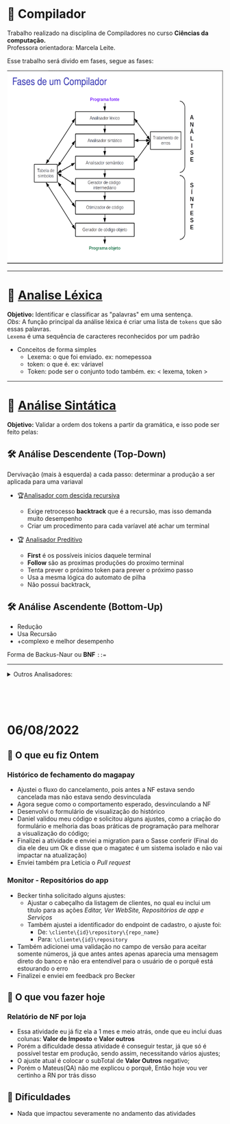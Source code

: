 # 🚀 Compilador
Trabalho realizado na disciplina de Compiladores no curso **Ciências da computação.**<br>
Professora orientadora: Marcela Leite.

Esse trabalho será divido em fases, segue as fases:

<p align="center">
<img src="img/fases_compilador.png" width="650" text-align="center" height="450">
</p>

________

# 📌 [Analise Léxica](analisador_lexico)
**Objetivo:** Identificar e classificar as "palavras" em uma sentença.<br>
*Obs:* A função principal da análise léxica é criar uma lista de `tokens` que são essas palavras.<br>
`Lexema` é uma sequência de caracteres reconhecidos por um padrão<br>

* Conceitos de forma simples
  * Lexema: o que foi enviado. ex: nomepessoa
  * token: o que é. ex: váriavel
  * Token: pode ser o conjunto todo também. ex: < lexema, token >

___
# 📌 [Análise Sintática](analisador_sintatico)
**Objetivo:** Validar a ordem dos tokens a partir da gramática, e isso pode ser feito pelas:

## 🛠️ Análise Descendente (Top-Down)
Dervivação (mais à esquerda)
 a cada passo: determinar a produção a ser aplicada para uma variaval

* 🏆[Analisador com descida recursiva](analisador_sintatico/top_down/descida_recursiva_v2/)
  * Exige retrocesso **backtrack** que é a recursão, mas isso demanda muito desempenho
  * Criar um procedimento para cada varíavel até achar um terminal

* 🏆 [Analisador Preditivo](analisador_sintatico/top_down/analisador_preditivo/)
    * **First** é os possíveis inicios daquele terminal
    * **Follow** são as proxímas produções do proxímo terminal
    * Tenta prever o próximo token para prever o próximo passo
    * Usa a mesma lógica do automato de pilha
    * Não possui backtrack,

## 🛠️ Análise Ascendente (Bottom-Up)
  * Redução
  * Usa Recursão
  * +complexo e melhor desempenho

Forma de Backus-Naur ou **BNF** `::=`
___________
<details>

<summary> Outros Analisadores:</summary>
<br>
<br>

#### 📌 Análise Sintática

#### 📌 Análise Semântica

#### 📌 Gerador de código Intermediário

#### 📌 Otimizador de código

#### 📌 Gerador de código objeto


</details>

<br><br><br>

# 06/08/2022

## 📌 O que eu fiz Ontem

### Histórico de fechamento do magapay
* Ajustei o fluxo do cancelamento, pois antes a NF estava sendo cancelada mas não estava sendo desvinculada
* Agora segue como o comportamento esperado, desvinculando a NF
* Desenvolvi o formulário de visualização do histórico
* Daniel validou meu código e solicitou alguns ajustes, como a criação do formulário e melhoria das boas práticas de programação para melhorar a visualização do código;
* Finalizei a atividade e enviei a migration para o Sasse conferir (Final do dia ele deu um Ok e disse que o magatec é um sistema isolado e não vai impactar na atualização)
* Enviei também pra Leticia o *Pull request*

### Monitor - Repositórios do app
* Becker tinha solicitado alguns ajustes:
    * Ajustar o cabeçalho da listagem de clientes, no qual eu inclui um titulo para as ações *Editar, Ver WebSite, Repositórios de app e Serviços*
    * Também ajustei a identificador do endpoint de cadastro, o ajuste foi:
        * De: `\cliente\{id}\repository\{repo_name}`
        * Para: `\cliente\{id}\repository`
* Também adicionei uma validação no campo de versão para aceitar somente números, já que antes antes apenas aparecia uma mensagem direto do banco e não era entendível para o usuário de o porquê está estourando o erro
* Finalizei e enviei em feedback pro Becker

## 📌 O que vou fazer hoje

### Relatório de NF por loja
* Essa atividade eu já fiz ela a 1 mes e meio atrás, onde que eu inclui duas colunas: **Valor de Imposto** e **Valor outros**
* Porém a dificuldade dessa atividade é conseguir testar, já que só é possível testar em produção, sendo assim, necessitando vários ajustes;
* O ajuste atual é colocar o subTotal de **Valor Outros** negativo;
* Porém o Mateus(QA) não me explicou o porquê, Então hoje vou ver certinho a RN por trás disso


## 📌 Dificuldades
* Nada que impactou severamente no andamento das atividades
